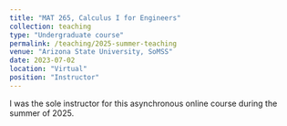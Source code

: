```yaml
---
title: "MAT 265, Calculus I for Engineers"
collection: teaching
type: "Undergraduate course"
permalink: /teaching/2025-summer-teaching
venue: "Arizona State University, SoMSS"
date: 2023-07-02
location: "Virtual"
position: "Instructor"
---
```


I was the sole instructor for this asynchronous online course during the summer of 2025.

